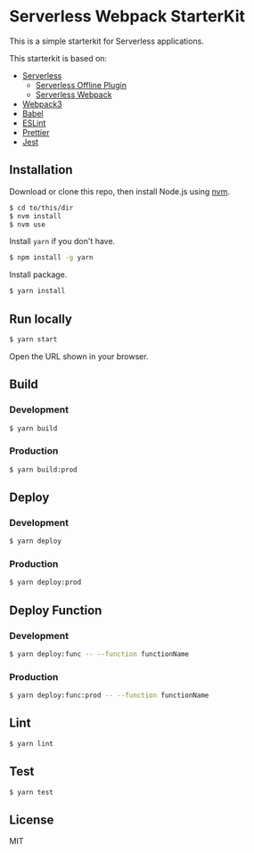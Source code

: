 # Serverless Webpack StarterKit

This is a simple starterkit for Serverless applications.

This starterkit is based on:

* [Serverless](https://serverless.com/ "Serverless - The Serverless Application Framework powered by AWS Lambda and API Gateway")
    * [Serverless Offline Plugin](https://github.com/dherault/serverless-offline "Serverless Offline Plugin")
    * [Serverless Webpack](https://github.com/elastic-coders/serverless-webpack "elastic-coders/serverless-webpack: Serverless plugin to bundle your lambdas with Webpack")
* [Webpack3](https://webpack.js.org/ "webpack")
* [Babel](https://babeljs.io/ "Babel · The compiler for writing next generation JavaScript")
* [ESLint](https://eslint.org/ "ESLint - Pluggable JavaScript linter")
* [Prettier](https://prettier.io/ "Prettier · Opinionated Code Formatter")
* [Jest](https://facebook.github.io/jest/ "Jest · 🃏 Delightful JavaScript Testing")

## Installation

Download or clone this repo, then install Node.js using [nvm](https://github.com/creationix/nvm "creationix/nvm: Node Version Manager - Simple bash script to manage multiple active node.js versions").

```bash
$ cd to/this/dir
$ nvm install
$ nvm use
```

Install `yarn` if you don't have.

```bash
$ npm install -g yarn
```

Install package.

```bash
$ yarn install
```

## Run locally

```bash
$ yarn start
```

Open the URL shown in your browser.

## Build

### Development

```bash
$ yarn build
```

### Production

```bash
$ yarn build:prod
```

## Deploy

### Development

```bash
$ yarn deploy
```

### Production

```bash
$ yarn deploy:prod
```

## Deploy Function

### Development

```bash
$ yarn deploy:func -- --function functionName
```

### Production

```bash
$ yarn deploy:func:prod -- --function functionName
```

## Lint

```bash
$ yarn lint
```

## Test

```bash
$ yarn test
```

## License

MIT
